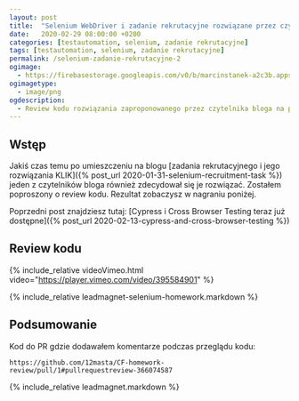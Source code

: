 ```yaml
---
layout: post
title:  "Selenium WebDriver i zadanie rekrutacyjne rozwiązane przez czytelnika, review kodu"
date:   2020-02-29 08:00:00 +0200
categories: [testautomation, selenium, zadanie rekrutacyjne]
tags: [testautomation, selenium, zadanie rekrutacyjne]
permalink: /selenium-zadanie-rekrutacyjne-2
ogimage:
  - https://firebasestorage.googleapis.com/v0/b/marcinstanek-a2c3b.appspot.com/o/2020-02-29-selenium-recruitment-task-solution-from-blog-reader%2Fpost_cover.png?alt=media&token=2566edd6-2d6a-485e-8f42-5450fc03d163
ogimagetype:
  - image/png
ogdescription:
  - Review kodu rozwiązania zaproponowanego przez czytelnika bloga na podstawie Selenium i Java
---
```


## Wstęp

Jakiś czas temu po umieszczeniu na blogu [zadania rekrutacyjnego i jego rozwiązania KLIK]({% post_url 2020-01-31-selenium-recruitment-task %}) jeden z czytelników bloga również zdecydował się je rozwiązać. Zostałem poproszony o review kodu. Rezultat zobaczysz w nagraniu poniżej.

Poprzedni post znajdziesz tutaj: [Cypress i Cross Browser Testing teraz już dostępne]({% post_url 2020-02-13-cypress-and-cross-browser-testing %})

## Review kodu

{% include_relative videoVimeo.html video="https://player.vimeo.com/video/395584901" %}

{% include_relative leadmagnet-selenium-homework.markdown %}

## Podsumowanie

Kod do PR gdzie dodawałem komentarze podczas przeglądu kodu:

    https://github.com/12masta/CF-homework-review/pull/1#pullrequestreview-366074587

{% include_relative leadmagnet.markdown %}
